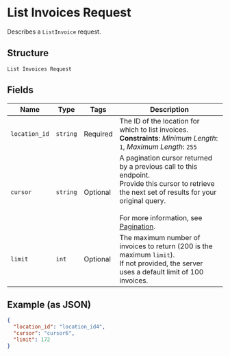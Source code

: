 
# List Invoices Request

Describes a `ListInvoice` request.

## Structure

`List Invoices Request`

## Fields

| Name | Type | Tags | Description |
|  --- | --- | --- | --- |
| `location_id` | `string` | Required | The ID of the location for which to list invoices.<br>**Constraints**: *Minimum Length*: `1`, *Maximum Length*: `255` |
| `cursor` | `string` | Optional | A pagination cursor returned by a previous call to this endpoint.<br>Provide this cursor to retrieve the next set of results for your original query.<br><br>For more information, see [Pagination](https://developer.squareup.com/docs/working-with-apis/pagination). |
| `limit` | `int` | Optional | The maximum number of invoices to return (200 is the maximum `limit`).<br>If not provided, the server uses a default limit of 100 invoices. |

## Example (as JSON)

```json
{
  "location_id": "location_id4",
  "cursor": "cursor6",
  "limit": 172
}
```


